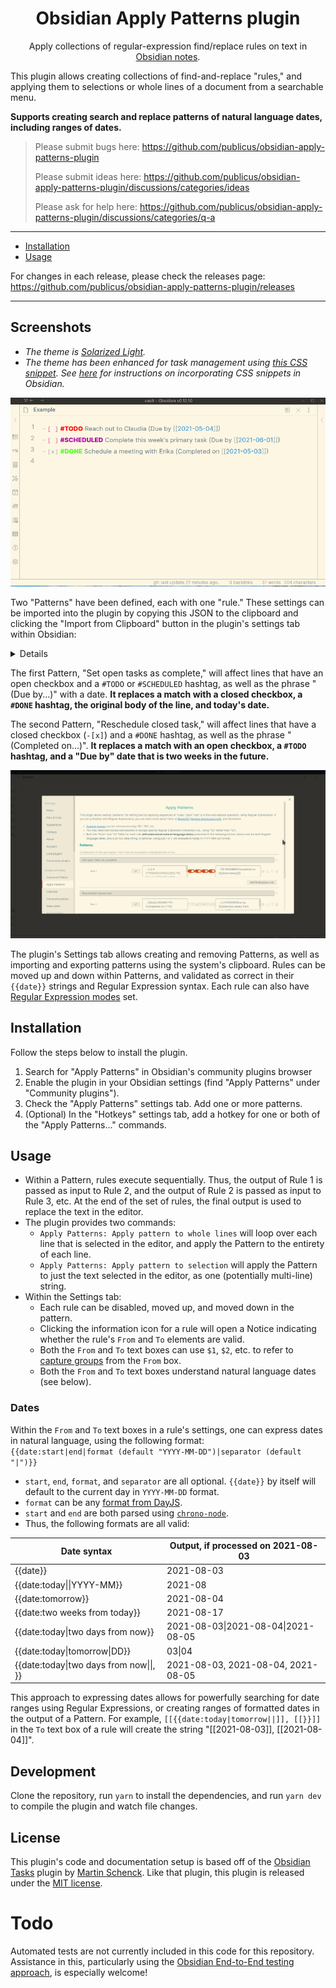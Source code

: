 <h1 align="center">Obsidian Apply Patterns plugin</h1>

<p align="center">Apply collections of regular-expression find/replace rules on text in <a href="https://obsidian.md/">Obsidian notes</a>.</p>

This plugin allows creating collections of find-and-replace "rules," and applying them to selections or whole lines of a document from a searchable menu.

**Supports creating search and replace patterns of natural language dates, including ranges of dates.**

> Please submit bugs here: https://github.com/publicus/obsidian-apply-patterns-plugin
>
> Please submit ideas here: https://github.com/publicus/obsidian-apply-patterns-plugin/discussions/categories/ideas
>
> Please ask for help here: https://github.com/publicus/obsidian-apply-patterns-plugin/discussions/categories/q-a

---

<ul>
    <li><a href="#installation">Installation</a></li>
    <li><a href="#usage">Usage</a></li>
</ul>

For changes in each release, please check the releases page: https://github.com/publicus/obsidian-apply-patterns-plugin/releases

---

## Screenshots

- *The theme is [Solarized Light](https://github.com/Slowbad/obsidian-solarized).*
- *The theme has been enhanced for task management using [this CSS snippet](https://gist.github.com/publicus/30f289deb911cc8f8645c946e42f13a6). See [here](https://help.obsidian.md/Advanced+topics/Customizing+CSS) for instructions on incorporating CSS snippets in Obsidian.*

![Example Usage for Task management](docs/img/example-task-management.gif)

Two "Patterns" have been defined, each with one "rule." These settings can be imported into the plugin by copying this JSON to the clipboard and clicking the "Import from Clipboard" button in the plugin's settings tab within Obsidian:

<details>

```json
[
  {
    "name": "Set open tasks as complete",
    "done": false,
    "rules": [
      {
        "from": "- \\[ \\] #(?:TODO|SCHEDULED)(.*?)\\(Due by \\[\\[(\\d{4}-\\d{2}-\\d{2})\\]\\]\\)",
        "to": "- [X] #DONE$1(Completed on [[{{date:today}}]])",
        "caseInsensitive": true,
        "global": false,
        "sticky": false,
        "multiline": false,
        "disabled": false
      }
    ]
  },
  {
    "name": "Reschedule closed task",
    "done": false,
    "rules": [
      {
        "from": "- \\[[Xx]\\] #DONE(.*?)\\(Completed on (.*?)\\)",
        "to": "- [ ] #TODO$1(Due by [[{{date:two weeks from today}}]])",
        "caseInsensitive": false,
        "global": false,
        "multiline": false,
        "sticky": false
      }
    ]
  }
]
```
</details>


The first Pattern, "Set open tasks as complete," will affect lines that have an open checkbox and a `#TODO` or `#SCHEDULED` hashtag, as well as the phrase "(Due by...)" with a date. **It replaces a match with a closed checkbox, a `#DONE` hashtag, the original body of the line, and today's date.**

The second Pattern, "Reschedule closed task," will affect lines that have a closed checkbox (`-[x]`) and a `#DONE` hashtag, as well as the phrase "(Completed on...)". **It replaces a match with an open checkbox, a `#TODO` hashtag, and a "Due by" date that is two weeks in the future.**

![Add, move, delete, and validate rules](docs/img/settings-add-remove-validate.gif)

The plugin's Settings tab allows creating and removing Patterns, as well as importing and exporting patterns using the system's clipboard. Rules can be moved up and down within Patterns, and validated as correct in their `{{date}}` strings and Regular Expression syntax. Each rule can also have [Regular Expression modes](https://www.regular-expressions.info/refmodifiers.html) set.

## Installation

Follow the steps below to install the plugin.

1. Search for "Apply Patterns" in Obsidian's community plugins browser
2. Enable the plugin in your Obsidian settings (find "Apply Patterns" under "Community plugins").
3. Check the "Apply Patterns" settings tab. Add one or more patterns.
4. (Optional) In the "Hotkeys" settings tab, add a hotkey for one or both of the "Apply Patterns..." commands.

## Usage

- Within a Pattern, rules execute sequentially. Thus, the output of Rule 1 is passed as input to Rule 2, and the output of Rule 2 is passed as input to Rule 3, etc. At the end of the set of rules, the final output is used to replace the text in the editor.
- The plugin provides two commands:
    - `Apply Patterns: Apply pattern to whole lines` will loop over each line that is selected in the editor, and apply the Pattern to the entirety of each line.
    - `Apply Patterns: Apply pattern to selection` will apply the Pattern to just the text selected in the editor, as one (potentially multi-line) string.
- Within the Settings tab:
    - Each rule can be disabled, moved up, and moved down in the pattern.
    - Clicking the information icon for a rule will open a Notice indicating whether the rule's `From` and `To` elements are valid.
    - Both the `From` and `To` text boxes can use `$1`, `$2`, etc. to refer to [capture groups](https://www.regular-expressions.info/refcapture.html) from the `From` box.
    - Both the `From` and `To` text boxes understand natural language dates (see below).

### Dates

Within the `From` and `To` text boxes in a rule's settings, one can express dates in natural language, using the following format:  
`{{date:start|end|format (default "YYYY-MM-DD")|separator (default "|")}}`

- `start`, `end`, `format`, and `separator` are all optional. `{{date}}` by itself will default to the current day in `YYYY-MM-DD` format.
- `format` can be any [format from DayJS](https://day.js.org/docs/en/parse/string-format#list-of-all-available-parsing-tokens).
- `start` and `end` are both parsed using [`chrono-node`](https://github.com/wanasit/chrono).
- Thus, the following formats are all valid:

| Date syntax                       | Output, if processed on 2021-08-03 |
| --------------------------------- | ---------------------------------- |
| {{date}}                          | 2021-08-03                         |
| {{date:today\|\|YYYY-MM}}         | 2021-08                            |
| {{date:tomorrow}}                 | 2021-08-04                         |
| {{date:two weeks from today}}     | 2021-08-17                         |
| {{date:today\|two days from now}} | 2021-08-03\|2021-08-04\|2021-08-05 |
| {{date:today\|tomorrow\|DD}}                                              |03\|04|
| {{date:today\|two days from now\|\|, }}                                         |2021-08-03, 2021-08-04, 2021-08-05|

This approach to expressing dates allows for powerfully searching for date ranges using Regular Expressions, or creating ranges of formatted dates in the output of a Pattern. For example, `[[{{date:today|tomorrow||]], [[}}]]` in the `To` text box of a rule will create the string "\[\[2021-08-03\]\], \[\[2021-08-04\]\]".

## Development
Clone the repository, run `yarn` to install the dependencies, and run `yarn dev` to compile the plugin and watch file changes.

## License

This plugin's code and documentation setup is based off of the [Obsidian Tasks](https://github.com/schemar/obsidian-tasks) plugin by [Martin Schenck](https://github.com/schemar). Like that plugin, this plugin is released under the [MIT license](./LICENSE).

# Todo

Automated tests are not currently included in this code for this repository. Assistance in this, particularly using the [Obsidian End-to-End testing approach](https://github.com/trashhalo/obsidian-plugin-e2e-test), is especially welcome!
